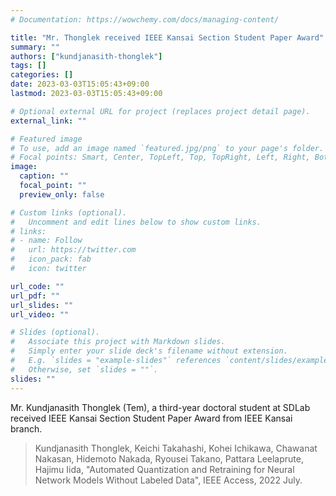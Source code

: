 ```yaml
---
# Documentation: https://wowchemy.com/docs/managing-content/

title: "Mr. Thonglek received IEEE Kansai Section Student Paper Award"
summary: ""
authors: ["kundjanasith-thonglek"]
tags: []
categories: []
date: 2023-03-03T15:05:43+09:00
lastmod: 2023-03-03T15:05:43+09:00

# Optional external URL for project (replaces project detail page).
external_link: ""

# Featured image
# To use, add an image named `featured.jpg/png` to your page's folder.
# Focal points: Smart, Center, TopLeft, Top, TopRight, Left, Right, BottomLeft, Bottom, BottomRight.
image:
  caption: ""
  focal_point: ""
  preview_only: false

# Custom links (optional).
#   Uncomment and edit lines below to show custom links.
# links:
# - name: Follow
#   url: https://twitter.com
#   icon_pack: fab
#   icon: twitter

url_code: ""
url_pdf: ""
url_slides: ""
url_video: ""

# Slides (optional).
#   Associate this project with Markdown slides.
#   Simply enter your slide deck's filename without extension.
#   E.g. `slides = "example-slides"` references `content/slides/example-slides.md`.
#   Otherwise, set `slides = ""`.
slides: ""
---
```


Mr. Kundjanasith Thonglek (Tem), a third-year doctoral student at SDLab received IEEE Kansai Section Student Paper Award from IEEE Kansai branch.

> Kundjanasith Thonglek, Keichi Takahashi, Kohei Ichikawa, Chawanat Nakasan, Hidemoto Nakada, Ryousei Takano, Pattara Leelaprute, Hajimu Iida, "Automated Quantization and Retraining for Neural Network Models Without Labeled Data", IEEE Access, 2022 July.